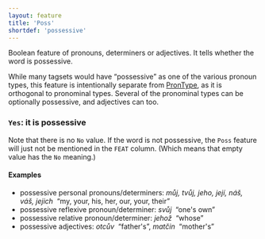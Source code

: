 ```yaml
---
layout: feature
title: 'Poss'
shortdef: 'possessive'
---
```


Boolean feature of pronouns, determiners or adjectives.  It tells
whether the word is possessive.

While many tagsets would have “possessive” as one of the various
pronoun types, this feature is intentionally separate from
[PronType](), as it is orthogonal to pronominal types. Several of the
pronominal types can be optionally possessive, and adjectives can too.

### `Yes`: it is possessive

Note that there is no `No` value. If the word is not possessive, the
`Poss` feature will just not be mentioned in the `FEAT` column. (Which
means that empty value has the `No` meaning.)

#### Examples

* possessive personal pronouns/determiners: _můj, tvůj, jeho, její, náš, váš, jejich&nbsp;_ “my, your, his, her, our, your, their”
* possessive reflexive pronoun/determiner: _svůj&nbsp;_ “one's own”
* possessive relative pronoun/determiner: _jehož&nbsp;_ “whose”
* possessive adjectives: _otcův&nbsp;_ “father's”, _matčin&nbsp;_ “mother's”
